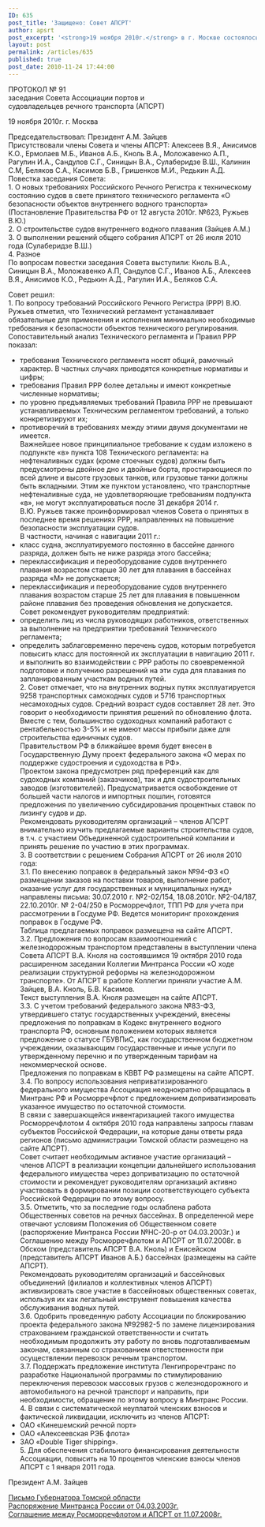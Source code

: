 ```yaml
---
ID: 635
post_title: 'Защищено: Совет АПСРТ'
author: apsrt
post_excerpt: '<strong>19 ноября 2010г.</strong> в г. Москве состоялось заседание Совета АПСРТ. В ходе заседания были рассмотрены вопросы: о новых требованиях РРР к техническому состоянию судов в свете принятого техрегламента &quot;О безопасности объектов ВВТ&quot;; о строительстве судов внутреннего водного плавания; о выполнении решений общего собрания АПСРТ от 26.07.2010г. и др. (протокол Совета и материалы к нему прилагаются)'
layout: post
permalink: /articles/635
published: true
post_date: 2010-11-24 17:44:00
---
```

ПРОТОКОЛ № 91  
заседания Совета Ассоциации портов и  
судовладельцев речного транспорта (АПСРТ)  
  
19 ноября 2010г. г. Москва  
  
  
Председательствовал: Президент А.М. Зайцев  
Присутствовали члены Совета и члены АПСРТ: Алексеев В.Я., Анисимов К.О., Ермолаев М.Б., Иванов А.Б., Кноль В.А., Моложавенко А.П., Рагулин И.А., Сандулов С.Г., Синицын В.А., Сулаберидзе В.Ш., Калинин С.М, Беляков С.А., Касимов Б.В., Гришенков М.И., Редькин А.Д.  
Повестка заседания Совета:  
1\. О новых требованиях Российского Речного Регистра к техническому состоянию судов в свете принятого технического регламента «О безопасности объектов внутреннего водного транспорта» (Постановление Правительства РФ от 12 августа 2010г. №623, Ружьев В.Ю.)  
2\. О строительстве судов внутреннего водного плавания (Зайцев А.М.)  
3\. О выполнении решений общего собрания АПСРТ от 26 июля 2010 года (Сулаберидзе В.Ш.)  
4\. Разное  
По вопросам повестки заседания Совета выступили: Кноль В.А., Синицын В.А., Моложавенко А.П, Сандулов С.Г., Иванов А.Б., Алексеев В.Я., Анисимов К.О., Редькин А.Д., Рагулин И.А., Беляков С.А.  
  
Совет решил:  
1\. По вопросу требований Российского Речного Регистра (РРР) В.Ю. Ружьев отметил, что Технический регламент устанавливает обязательные для применения и исполнения минимально необходимые требования к безопасности объектов технического регулирования.  
Сопоставительный анализ Технического регламента и Правил РРР показал:  
- требования Технического регламента носят общий, рамочный характер. В частных случаях приводятся конкретные нормативы и цифры;  
- требования Правил РРР более детальны и имеют конкретные численные нормативы;  
- по уровню предъявляемых требований Правила РРР не превышают устанавливаемых Техническим регламентом требований, а только конкретизируют их;  
- противоречий в требованиях между этими двумя документами не имеется.  
Важнейшее новое принципиальное требование к судам изложено в подпункте «в» пункта 108 Технического регламента: на нефтеналивных судах (кроме стоечных судов) должны быть предусмотрены двойное дно и двойные борта, простирающиеся по всей длине и высоте грузовых танков, или грузовые танки должны быть вкладными. Этим же пунктом установлено, что транспортные нефтеналивные суда, не удовлетворяющие требованиям подпункта «в», не могут эксплуатироваться после 31 декабря 2014 г.  
В.Ю. Ружьев также проинформировал членов Совета о принятых в последнее время решениях РРР, направленных на повышение безопасности эксплуатации судов.  
В частности, начиная с навигации 2011 г.:  
- класс судна, эксплуатируемого постоянно в бассейне данного разряда, должен быть не ниже разряда этого бассейна;   
- переклассификация и переоборудование судов внутреннего плавания возрастом старше 30 лет для плавания в бассейнах разряда «М» не допускается;   
- переклассификация и переоборудование судов внутреннего плавания возрастом старше 25 лет для плавания в повышенном районе плавания без проведения обновления не допускается.  
Совет рекомендует руководителям предприятий:  
- определить лиц из числа руководящих работников, ответственных за выполнение на предприятии требований Технического регламента;  
- определить заблаговременно перечень судов, которым потребуется повысить класс для постоянной их эксплуатации в навигацию 2011 г. и выполнить во взаимодействии с РРР работы по своевременной подготовке и получению разрешений на эти суда для плавания по запланированным участкам водных путей.   
2\. Совет отмечает, что на внутренних водных путях эксплуатируется 9258 транспортных самоходных судов и 5716 транспортных несамоходных судов. Средний возраст судов составляет 28 лет. Это говорит о необходимости принятия решений по обновлению флота. Вместе с тем, большинство судоходных компаний работают с рентабельностью 3-5% и не имеют массы прибыли даже для строительства единичных судов.  
Правительством РФ в ближайшее время будет внесен в Государственную Думу проект федерального закона «О мерах по поддержке судостроения и судоходства в РФ».  
Проектом закона предусмотрен ряд преференций как для судоходных компаний (заказчиков), так и для судостроительных заводов (изготовителей). Предусматривается освобождение от большей части налогов и импортных пошлин, готовятся предложения по увеличению субсидирования процентных ставок по лизингу судов и др.  
Рекомендовать руководителям организаций – членов АПСРТ внимательно изучить предлагаемые варианты строительства судов, в т.ч. с участием Объединенной судостроительной компании и принять решение по участию в этих программах.  
3\. В соответствии с решением Собрания АПСРТ от 26 июля 2010 года:  
3\.1. По внесению поправок в федеральный закон №94-ФЗ «О размещении заказов на поставки товаров, выполнение работ, оказание услуг для государственных и муниципальных нужд» направлены письма: 30.07.2010 г. №2-02/154, 18.08.2010г. №2-04/187, 22.10.2010г. № 2-04/250 в Росморречфлот, ТПП РФ для учета при рассмотрении в Госдуме РФ. Ведется мониторинг прохождения поправок в Госдуме РФ.  
Таблица предлагаемых поправок размещена на сайте АПСРТ.  
3\.2. Предложения по вопросам взаимоотношений с железнодорожным транспортом представлены в выступлении члена Совета АПСРТ В.А. Кноля на состоявшимся 19 октября 2010 года расширенном заседании Коллегии Минтранса России «О ходе реализации структурной реформы на железнодорожном транспорте». От АПСРТ в работе Коллегии приняли участие А.М. Зайцев, В.А. Кноль, Б.В. Касимов.   
Текст выступления В.А. Кноля размещен на сайте АПСРТ.  
3\.3. С учетом требований федерального закона №83-ФЗ, утвердившего статус государственных учреждений, внесены предложения по поправкам в Кодекс внутреннего водного транспорта РФ, основным положением которых является предложение о статусе ГБУВПиС, как государственном бюджетном учреждении, оказывающим государственные и иные услуги по утвержденному перечню и по утвержденным тарифам на некоммерческой основе.  
Предложения по поправкам в КВВТ РФ размещены на сайте АПСРТ.  
3\.4. По вопросу использования неприватизированного федерального имущества Ассоциация неоднократно обращалась в Минтранс РФ и Росморречфлот с предложением доприватизировать указанное имущество по остаточной стоимости.   
В связи с завершающейся инвентаризацией такого имущества Росморречфлотом 4 октября 2010 года направлены запросы главам субъектов Российской Федерации, на которые даны ответы ряда регионов (письмо администрации Томской области размещено на сайте АПСРТ).  
Совет считает необходимым активное участие организаций – членов АПСРТ в реализации концепции дальнейшего использования федерального имущества через доприватизацию по остаточной стоимости и рекомендует руководителям организаций активно участвовать в формировании позиции соответствующего субъекта Российской Федерации по этому вопросу.  
3\.5. Отметить, что за последние годы ослаблена работа Общественных советов на речных бассейнах. В определенной мере отвечают условиям Положения об Общественном совете (распоряжение Минтранса России №НС-20-р от 04.03.2003г.) и Соглашению между Росморречфлотом и АПСРТ от 11.07.2008г. в Обском (представитель АПСРТ В.А. Кноль) и Енисейском (представитель АПСРТ Иванов А.Б.) бассейнах (размещены на сайте АПСРТ).   
Рекомендовать руководителям организаций и бассейновых объединений (филиалов и коллективных членов АПСРТ) активизировать свое участие в бассейновых общественных советах, используя их как легальный инструмент повышения качества обслуживания водных путей.   
3\.6. Одобрить проведенную работу Ассоциации по блокированию проекта федерального закона №92982-5 по замене лицензирования страхованием гражданской ответственности и считать необходимым продолжить эту работу по вновь подготавливаемым законам, связанным со страхованием ответственности при осуществлении перевозок речным транспортом.  
3\.7. Поддержать предложение института Ленгипроречтранс по разработке Национальной программы по стимулированию переключения перевозок массовых грузов с железнодорожного и автомобильного на речной транспорт и направить, при необходимости, обращение по этому вопросу в Минтранс России.  
4\. В связи с систематической неуплатой членских взносов и фактической ликвидации, исключить из членов АПСРТ:  
- ОАО «Кинешемский речной порт»  
- ОАО «Алексеевская РЭБ флота»  
- ЗАО «Double Tiger shipping».  
5\. Для обеспечения стабильного финансирования деятельности Ассоциации, повысить на 10 процентов членские взносы членов АПСРТ с 1 января 2011 года.  
  
  
Президент А.М. Зайцев  
  
[Письмо Губернатора Томской области][1]  
[Распоряжение Минтранса России от 04.03.2003г. ][2]  
[Соглашение между Росморречфлотом и АПСРТ от 11.07.2008г.][3]

 [1]: http://www.apsrt.ru/docs/gub.doc
 [2]: http://www.apsrt.ru/docs/rasp.doc
 [3]: http://www.apsrt.ru/docs/sogl.doc